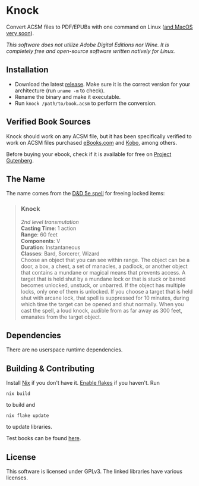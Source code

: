 # Knock

Convert ACSM files to PDF/EPUBs with one command on Linux ([and MacOS very soon](https://github.com/BentonEdmondson/knock/issues/58)).

*This software does not utilize Adobe Digital Editions nor Wine. It is completely free and open-source software written natively for Linux.*

## Installation

* Download the latest [release](https://github.com/BentonEdmondson/knock/releases). Make sure it is the correct version for your architecture (run `uname -m` to check).
* Rename the binary and make it executable.
* Run `knock /path/to/book.acsm` to perform the conversion.

## Verified Book Sources

Knock should work on any ACSM file, but it has been specifically verified to work on ACSM files purchased [eBooks.com](https://www.ebooks.com/en-us/) and [Kobo](https://www.kobo.com/us/en), among others.

Before buying your ebook, check if it is available for free on [Project Gutenberg](https://gutenberg.org/).

## The Name

The name comes from the [D&D 5e spell](https://roll20.net/compendium/dnd5e/Knock#content) for freeing locked items:

> ### Knock
> *2nd level transmutation*\
> **Casting Time**: 1 action\
> **Range**: 60 feet\
> **Components**: V\
> **Duration**: Instantaneous\
> **Classes**: Bard, Sorcerer, Wizard\
> Choose an object that you can see within range. The object can be a door, a box, a chest, a set of manacles, a padlock, or another object that contains a mundane or magical means that prevents access. A target that is held shut by a mundane lock or that is stuck or barred becomes unlocked, unstuck, or unbarred. If the object has multiple locks, only one of them is unlocked. If you choose a target that is held shut with arcane lock, that spell is suppressed for 10 minutes, during which time the target can be opened and shut normally. When you cast the spell, a loud knock, audible from as far away as 300 feet, emanates from the target object.

## Dependencies

There are no userspace runtime dependencies.

## Building & Contributing

Install [Nix](https://github.com/NixOS/nix) if you don't have it. [Enable flakes](https://nixos.wiki/wiki/Flakes) if you haven't. Run

```
nix build
```

to build and

```
nix flake update
```

to update libraries.

Test books can be found [here](https://www.adobe.com/solutions/ebook/digital-editions/sample-ebook-library.html).

## License

This software is licensed under GPLv3. The linked libraries have various licenses.
